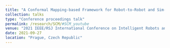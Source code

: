 ```yaml
---
title: "A Conformal Mapping-based Framework for Robot-to-Robot and Sim-to-Real Transfer Learning"
collection: talks
type: "Conference proceedings talk"
permalink: /research/SCM/#SCM_youtube
venue: "2021 IEEE/RSJ International Conference on Intelligent Robots and Systems (IROS)"
date: 2021-09-27
location: "Prague, Czech Republic"
---
```


<!-- <a href="/research/SCM/#SCM_youtube"> Click here2 </a> -->


